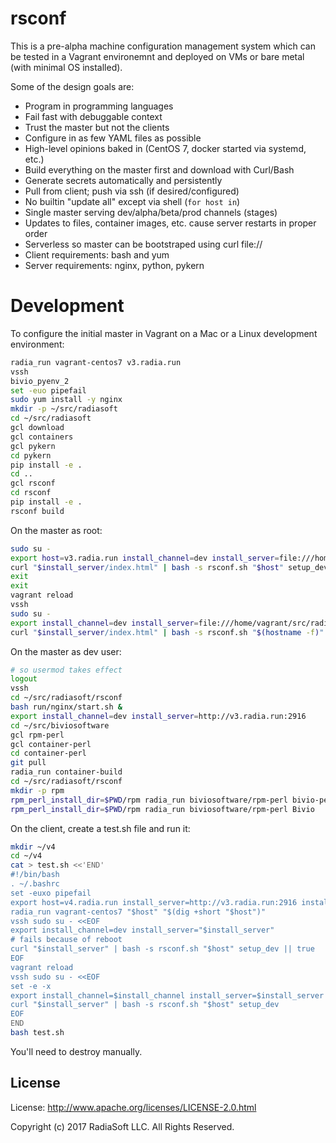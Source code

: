 # rsconf

This is a pre-alpha machine configuration management system which can be tested
in a Vagrant environemnt and deployed on VMs or bare metal (with minimal OS installed).

Some of the design goals are:

* Program in programming languages
* Fail fast with debuggable context
* Trust the master but not the clients
* Configure in as few YAML files as possible
* High-level opinions baked in (CentOS 7, docker started via systemd, etc.)
* Build everything on the master first and download with Curl/Bash
* Generate secrets automatically and persistently
* Pull from client; push via ssh (if desired/configured)
* No builtin "update all" except via shell (`for host in`)
* Single master serving dev/alpha/beta/prod channels (stages)
* Updates to files, container images, etc. cause server restarts in proper order
* Serverless so master can be bootstraped using curl file://
* Client requirements: bash and yum
* Server requirements: nginx, python, pykern

# Development

To configure the initial master in Vagrant on a Mac or a Linux development environment:

```sh
radia_run vagrant-centos7 v3.radia.run
vssh
bivio_pyenv_2
set -euo pipefail
sudo yum install -y nginx
mkdir -p ~/src/radiasoft
cd ~/src/radiasoft
gcl download
gcl containers
gcl pykern
cd pykern
pip install -e .
cd ..
gcl rsconf
cd rsconf
pip install -e .
rsconf build
```

On the master as root:

```bash
sudo su -
export host=v3.radia.run install_channel=dev install_server=file:///home/vagrant/src/radiasoft/rsconf/run/srv
curl "$install_server/index.html" | bash -s rsconf.sh "$host" setup_dev
exit
exit
vagrant reload
vssh
sudo su -
export install_channel=dev install_server=file:///home/vagrant/src/radiasoft/rsconf/run/srv
curl "$install_server/index.html" | bash -s rsconf.sh "$(hostname -f)" setup_dev
```

On the master as dev user:

```bash
# so usermod takes effect
logout
vssh
cd ~/src/radiasoft/rsconf
bash run/nginx/start.sh &
export install_channel=dev install_server=http://v3.radia.run:2916
cd ~/src/biviosoftware
gcl rpm-perl
gcl container-perl
cd container-perl
git pull
radia_run container-build
cd ~/src/radiasoft/rsconf
mkdir -p rpm
rpm_perl_install_dir=$PWD/rpm radia_run biviosoftware/rpm-perl bivio-perl
rpm_perl_install_dir=$PWD/rpm radia_run biviosoftware/rpm-perl Bivio
```

On the client, create a test.sh file and run it:

```bash
mkdir ~/v4
cd ~/v4
cat > test.sh <<'END'
#!/bin/bash
. ~/.bashrc
set -euxo pipefail
export host=v4.radia.run install_server=http://v3.radia.run:2916 install_channel=dev
radia_run vagrant-centos7 "$host" "$(dig +short "$host")"
vssh sudo su - <<EOF
export install_channel=dev install_server="$install_server"
# fails because of reboot
curl "$install_server" | bash -s rsconf.sh "$host" setup_dev || true
EOF
vagrant reload
vssh sudo su - <<EOF
set -e -x
export install_channel=$install_channel install_server=$install_server
curl "$install_server" | bash -s rsconf.sh "$host" setup_dev
EOF
END
bash test.sh
```

You'll need to destroy manually.

## License

License: http://www.apache.org/licenses/LICENSE-2.0.html

Copyright (c) 2017 RadiaSoft LLC.  All Rights Reserved.
